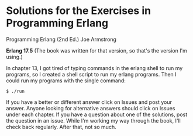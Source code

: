 # Solutions for the Exercises in Programming Erlang
Programming Erlang (2nd Ed.) Joe Armstrong

**Erlang 17.5**  (The book was written for that version, so that's the version I'm using.)

In chapter 13, I got tired of typing commands in the erlang shell to run my programs, so I created a shell script to run my erlang programs. Then I could run my programs with the single command:
```
$ ./run
```
If you have a better or different answer click on Issues and post your answer.  Anyone looking for alternative answers should click on Issues under each chapter.  If you have a question about one of the solutions, post the question in an issue.  While I'm working my way through the book, I'll check back regularly.  After that, not so much.
